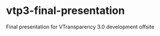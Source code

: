 vtp3-final-presentation
=======================

Final presentation for VTransparency 3.0 development offsite
